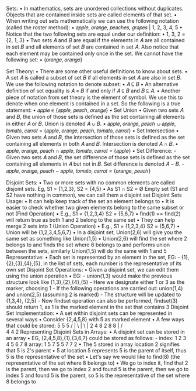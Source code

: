 Sets:
	• In mathematics, sets are unordered collections without duplicates. Objects that
	are contained inside sets are called elements of that set.
	• When writing out sets mathematically we can use the following notation (called
	the roster method):
	• 𝑎𝑝𝑝𝑙𝑒, 𝑜𝑟𝑎𝑛𝑔𝑒, 𝑝𝑒𝑎𝑐ℎ𝑒𝑠, 𝑔𝑟𝑎𝑝𝑒𝑠 | 1, 2, 3, 4, 5
	• Notice that the two following sets are equal under our definition:
	• 1, 3, 2 = {2, 1, 3}
	• Two sets 𝐴 and 𝐵 are equal if the elements in 𝐴 are all contained in set 𝐵 and all
	elements of set 𝐵 are contained in set 𝐴. Also notice that each element may be
	contained only once in the set. We cannot have the following set:
	• {𝑜𝑟𝑎𝑛𝑔𝑒, 𝑜𝑟𝑎𝑛𝑔𝑒}

Set Theory:
	• There are some other useful definitions to know about sets.
	• A set 𝐴 is called a subset of set 𝐵 if all elements in set 𝐴 are also in set
	𝐵. We use the following notation to denote subset:
	• 𝐴 ⊆ 𝐵
	• An alternative definition of set equality is 𝐴 = 𝐵 if and only if 𝐴 ⊆ 𝐵
	and 𝐵 ⊆ 𝐴.
	• Another piece of notation from set theory is the element of symbol. We use
	this to denote when one element is contained in a set. So the following is a true
	statement:
	• 𝑎𝑝𝑝𝑙𝑒 ∈ {𝑎𝑝𝑝𝑙𝑒, 𝑝𝑒𝑎𝑐ℎ, 𝑜𝑟𝑎𝑛𝑔𝑒}
	• Set Union
	• Given two sets 𝐴 and 𝐵, the union of those sets is defined as the set containing all elements in either 𝐴 or 𝐵.
	Union is denoted 𝐴 ∪ 𝐵.
	• 𝑎𝑝𝑝𝑙𝑒, 𝑜𝑟𝑎𝑛𝑔𝑒, 𝑝𝑒𝑎𝑐ℎ ∪ 𝑎𝑝𝑝𝑙𝑒, 𝑡𝑜𝑚𝑎𝑡𝑜, 𝑐𝑎𝑟𝑟𝑜𝑡 = {𝑎𝑝𝑝𝑙𝑒, 𝑜𝑟𝑎𝑛𝑔𝑒, 𝑝𝑒𝑎𝑐ℎ, 𝑡𝑜𝑚𝑎𝑡𝑜, 𝑐𝑎𝑟𝑟𝑜𝑡}
	• Set Intersection
	• Given two sets 𝐴 and 𝐵, the intersection of those sets is defined as the set containing all elements in both 𝐴
	and 𝐵. Intersection is denoted 𝐴 ∩ 𝐵.
	• 𝑎𝑝𝑝𝑙𝑒, 𝑜𝑟𝑎𝑛𝑔𝑒, 𝑝𝑒𝑎𝑐ℎ ∩ 𝑎𝑝𝑝𝑙𝑒, 𝑡𝑜𝑚𝑎𝑡𝑜, 𝑐𝑎𝑟𝑟𝑜𝑡 = {𝑎𝑝𝑝𝑙𝑒}
	• Set Difference:
		- Given two sets 𝐴 and 𝐵, the set difference of those sets is defined as the set containing all elements in 𝐴 but
		not in 𝐵. Set difference is denoted 𝐴 − 𝐵.
		- 𝑎𝑝𝑝𝑙𝑒, 𝑜𝑟𝑎𝑛𝑔𝑒, 𝑝𝑒𝑎𝑐ℎ − 𝑎𝑝𝑝𝑙𝑒, 𝑡𝑜𝑚𝑎𝑡𝑜, 𝑐𝑎𝑟𝑟𝑜𝑡 = {𝑜𝑟𝑎𝑛𝑔𝑒, 𝑝𝑒𝑎𝑐ℎ}

Disjoint Sets:
	• Two or more sets with no common elements are called disjoint sets. Eg, S1 = {1,2,3}, S2 = {4,5}
	• As S1 ∩ S2 = Ø Empty set (S1 and S2 have nothing in common), we can call them a disjoint set
Disjoint Sets Usage:
	• It can help keep track of the set an element belongs to
	• It is easier to check whether two given elements belong to the same subset or not (Find Operation)
	• E.g., S1 = {1,2,3,4} S2 = {5,6,7}
	• find(1) == find(2) will return true as both 1 and 2 belong to the same set
	• They can help merge 2 sets into 1 (Union Operation)
	• E.g., S1 = {1,2,3,4} S2 = {5,6,7}
	• Union will be {1,2,3,4,5,6,7}
	• In a disjoint set, Union(2,6) will give you the same set as something like Union(1,5)
	• Union(2,6) will find the set where 2 belongs to and finds the set where 6 belongs to and performs union between the sets, similarly Union(1,5) will do the same with 1 and 5
Representative:
	• Each set is represented by an element in the set, EG:
		- {1},{2},{3},{4},{5}, in the list of sets, each number is the representative of its own set
Disjoint Set Operations:
	• Given a disjoint set, we can edit them using the union operation
	• EG:
		- union(1,3) would make the previous structure look like {1,3},{2},{4},{5}
		- Here we designate either 1 or 3 as the marker, choosing 1
		- If the following operations are carried out: union(1,4) and union(2,5) (assuming 2 is marked)
		- The structure will be updated to {1,3,4}, {2,5}
		- Now findset operation can also be performed, findset(3) should return 1, as 1 is the marked element in the set that contains 3
Disjoint Set Implementation:
	• A set within disjoint sets can be represented in several ways
	• Consider {2,4,5,8} with 5 as marked element
	• A few ways that could be stored:
		5			5			5
	  / | \		    | \			|
	 2	4  8		2  8		8
	 				|		   / \
	 				4		  4   2
Representing Disjoint Sets in Arrays:
	• A disjoint set can be stored in an array
	• EG, {2,4,5,8},{1},{3,6,7} could be stored as follows:
		- index: 1   2   3   4   5   6   7   8
		  array: 1   5   7   5   5   7   7   2
	• The 5 stored in array location 2 signifies that 5 is 2's parent
	• 5 at location 5 represents 5 is the parent of itself, thus 5 is the representative of the set
	• Let's say we would like to find(8) (the representative of the set where 8 belongs to)
	• We go to index it, find that 2 is the parent, then we go to index 2 and found 5 is the parent, then we go to index 5 and found 5 is the parent, so 5 is the representative of the set where 8 belongs to